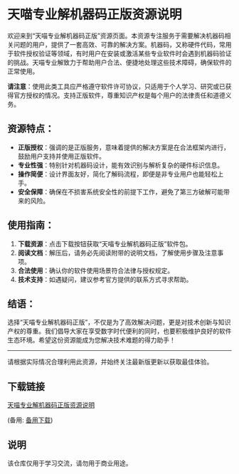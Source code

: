 # 天喵专业解机器码正版资源说明

欢迎来到“天喵专业解机器码正版”资源页面。本资源专注服务于需要解决机器码相关问题的用户，提供了一套高效、可靠的解决方案。机器码，又称硬件代码，常用于软件授权验证等领域，有时用户在安装或激活某些专业软件时会遇到机器码验证的挑战。天喵专业解致力于帮助用户合法、便捷地处理这些技术障碍，确保软件的正常使用。

**请注意**：使用此类工具应严格遵守软件许可协议，只适用于个人学习、研究或已获得官方授权的情况。支持正版软件，尊重知识产权是每个用户的法律责任和道德义务。

## 资源特点：

- **正版授权**：强调的是正版服务，意味着提供的解决方案是在合法框架内进行，鼓励用户支持并使用正版软件。
- **专业性强**：特别针对机器码设计，能有效识别与解析复杂的硬件标识信息。
- **操作简便**：设计界面友好，简化了解码流程，即便是非专业用户也能轻松上手。
- **安全保障**：确保在不损害系统安全性的前提下工作，避免了第三方破解可能带来的风险。

## 使用指南：

1. **下载资源**：点击下载按钮获取“天喵专业解机器码正版”软件包。
2. **阅读文档**：解压后，请务必先阅读附带的说明文档，了解使用步骤及注意事项。
3. **合法使用**：确认你的软件使用场景符合法律与授权规定。
4. **技术支持**：如遇疑问，建议参考官方提供的联系方式寻求帮助。

## 结语：

选择“天喵专业解机器码正版”，不仅是为了高效解决问题，更是对技术创新与知识产权的尊重。我们倡导大家在享受数字时代便利的同时，也要积极维护良好的软件生态环境。希望这份资源能成为您解决技术难题的得力助手！

---

请根据实际情况合理利用此资源，并始终关注最新版更新以获取最佳体验。

## 下载链接
[天喵专业解机器码正版资源说明](https://pan.quark.cn/s/b2cdea783404) 

(备用: [备用下载](https://pan.baidu.com/s/1l17JbVMWTL7_9miN5zdI7w?pwd=1234))

## 说明

该仓库仅用于学习交流，请勿用于商业用途。
